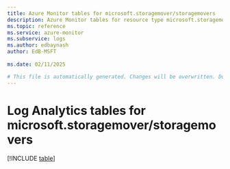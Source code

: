 ```yaml
---
title: Azure Monitor tables for microsoft.storagemover/storagemovers
description: Azure Monitor tables for resource type microsoft.storagemover/storagemovers
ms.topic: reference
ms.service: azure-monitor
ms.subservice: logs
ms.author: edbaynash
author: EdB-MSFT
   
ms.date: 02/11/2025

# This file is automatically generated. Changes will be overwritten. Do not change this file directly.
---
```


# Log Analytics tables for microsoft.storagemover/storagemovers  

[!INCLUDE [table](~/reusable-content/ce-skilling/azure/includes/azure-monitor/reference/tables/microsoft-storagemover_storagemovers-include.md)]

